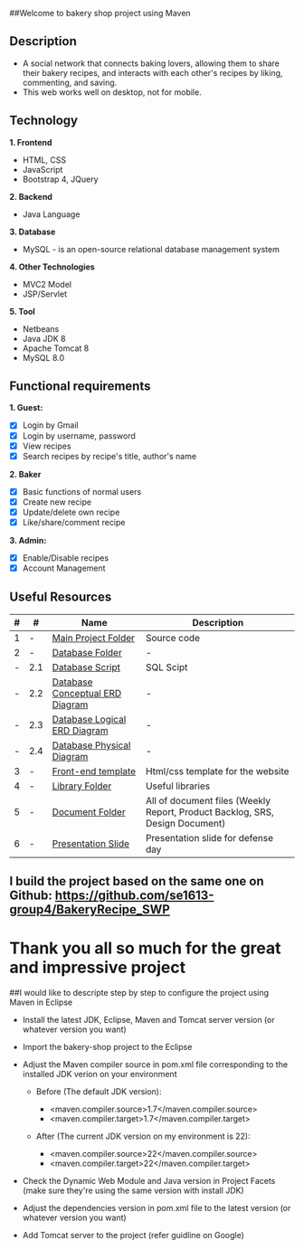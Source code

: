 ##Welcome to bakery shop project using Maven

## Description
- A social network that connects baking lovers, allowing them to share their bakery recipes, and interacts with each other's recipes by liking, commenting, and saving.
- This web works well on desktop, not for mobile.

## Technology
**1. Frontend**
  - HTML, CSS
  - JavaScript
  - Bootstrap 4, JQuery

**2. Backend**
  - Java Language

**3. Database**
  - MySQL - is an open-source relational database management system

**4. Other Technologies**
- MVC2 Model
- JSP/Servlet

**5. Tool**
  - Netbeans
  - Java JDK 8
  - Apache Tomcat 8
  - MySQL 8.0

## Functional requirements
**1. Guest:**
- [x] Login by Gmail
- [x] Login by username, password
- [x] View recipes
- [x] Search recipes by recipe's title, author's name

**2. Baker**
- [x] Basic functions of normal users
- [x] Create new recipe
- [x] Update/delete own recipe
- [x] Like/share/comment recipe

**3. Admin:**
- [x] Enable/Disable recipes
- [x] Account Management

## Useful Resources

#| #| Name | Description
-| -| ---- | -----------
1| -| [Main Project Folder](https://github.com/SE1613-GROUP4-BakeryReceip/BakeryRecipe_SWP/tree/main/BakeryRecipe) | Source code
2| -| [Database Folder](https://github.com/SE1613-GROUP4-BakeryReceip/BakeryRecipe_SWP/tree/main/database_script) | -
-| 2.1| [Database Script](https://github.com/SE1613-GROUP4-BakeryReceip/BakeryRecipe_SWP/blob/main/database_script/bekery_recipe_DB_final.sql) | SQL Scipt
-| 2.2| [Database Conceptual ERD Diagram](https://github.com/SE1613-GROUP4-BakeryReceip/BakeryRecipe_SWP/blob/main/database_script/erd%20swp-Conceptual%20ERD%20-%202.png) | - 
-| 2.3| [Database Logical ERD Diagram](https://github.com/SE1613-GROUP4-BakeryReceip/BakeryRecipe_SWP/blob/main/database_script/erd%20swp-Logiacl%20ERD%20-%201.png) | - 
-| 2.4| [Database Physical Diagram](https://github.com/SE1613-GROUP4-BakeryReceip/BakeryRecipe_SWP/blob/main/database_script/Physical_ERD_4.png) | -
3| -| [Front-end template](https://www.figma.com/file/8bXKMQcuvUHcne1PlG5mlE/Project-Siu-%C4%90%E1%BB%89n?node-id=151%3A368) | Html/css template for the website
4| -| [Library Folder](https://github.com/SE1613-GROUP4-BakeryReceip/BakeryRecipe_SWP/tree/main/customLib) | Useful libraries
5| -| [Document Folder](https://drive.google.com/drive/folders/1moVIVOYGr9SAljUZ-F6Qu-Cv7pB3yo2T?usp=share_link) | All of document files (Weekly Report, Product Backlog, SRS, Design Document)
6| -| [Presentation Slide](https://www.canva.com/design/DAFS72MvxDU/0QiOsfJ03MNXx1d1qtafPw/view?utm_content=DAFS72MvxDU&utm_campaign=designshare&utm_medium=link&utm_source=homepage_design_menu) | Presentation slide for defense day


## I build the project based on the same one on Github: https://github.com/se1613-group4/BakeryRecipe_SWP
# Thank you all so much for the great and impressive project

##I would like to descripte step by step to configure the project using Maven in Eclipse

 - Install the latest JDK, Eclipse, Maven and Tomcat server version (or whatever version you want)

 - Import the bakery-shop project to the Eclipse

 - Adjust the Maven compiler source in pom.xml file corresponding to the installed JDK verion on your environment

    - Before (The default JDK version):

        - <maven.compiler.source>1.7</maven.compiler.source>
        - <maven.compiler.target>1.7</maven.compiler.target>

    - After (The current JDK version on my environment is 22):

        - <maven.compiler.source>22</maven.compiler.source>
        - <maven.compiler.target>22</maven.compiler.target>
		
 - Check the Dynamic Web Module and Java version in Project Facets (make sure they're using the same version with install JDK)

 - Adjust the dependencies version in pom.xml file to the latest version (or whatever version you want)

 - Add Tomcat server to the project (refer guidline on Google)